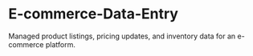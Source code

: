 # E-commerce-Data-Entry
Managed product listings, pricing updates, and inventory data for an e-commerce platform.
